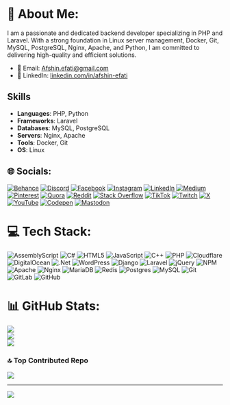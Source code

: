 # 💫 About Me:

I am a passionate and dedicated backend developer specializing in PHP and Laravel. With a strong foundation in Linux server management, Docker, Git, MySQL, PostgreSQL, Nginx, Apache, and Python, I am committed to delivering high-quality and efficient solutions.

- 📧 Email: [Afshin.efati@gmail.com](mailto:Afshin.efati@gmail.com)
- 💼 LinkedIn: [linkedin.com/in/afshin-efati](https://www.linkedin.com/in/afshin-efati/)

## Skills
- **Languages**: PHP, Python
- **Frameworks**: Laravel
- **Databases**: MySQL, PostgreSQL
- **Servers**: Nginx, Apache
- **Tools**: Docker, Git
- **OS**: Linux


## 🌐 Socials:
[![Behance](https://img.shields.io/badge/Behance-1769ff?logo=behance&logoColor=white)](https://behance.net/EfatiAfshin) [![Discord](https://img.shields.io/badge/Discord-%237289DA.svg?logo=discord&logoColor=white)](https://discord.gg/EfatiAfshin) [![Facebook](https://img.shields.io/badge/Facebook-%231877F2.svg?logo=Facebook&logoColor=white)](https://facebook.com/EfatiAfshin) [![Instagram](https://img.shields.io/badge/Instagram-%23E4405F.svg?logo=Instagram&logoColor=white)](https://instagram.com/EfatiAfshin) [![LinkedIn](https://img.shields.io/badge/LinkedIn-%230077B5.svg?logo=linkedin&logoColor=white)](https://linkedin.com/in/EfatiAfshin) [![Medium](https://img.shields.io/badge/Medium-12100E?logo=medium&logoColor=white)](https://medium.com/@EfatiAfshin) [![Pinterest](https://img.shields.io/badge/Pinterest-%23E60023.svg?logo=Pinterest&logoColor=white)](https://pinterest.com/EfatiAfshin) [![Quora](https://img.shields.io/badge/Quora-%23B92B27.svg?logo=Quora&logoColor=white)](https://quora.com/profile/EfatiAfshin) [![Reddit](https://img.shields.io/badge/Reddit-%23FF4500.svg?logo=Reddit&logoColor=white)](https://reddit.com/user/EfatiAfshin) [![Stack Overflow](https://img.shields.io/badge/-Stackoverflow-FE7A16?logo=stack-overflow&logoColor=white)](https://stackoverflow.com/users/EfatiAfshin) [![TikTok](https://img.shields.io/badge/TikTok-%23000000.svg?logo=TikTok&logoColor=white)](https://tiktok.com/@EfatiAfshin) [![Twitch](https://img.shields.io/badge/Twitch-%239146FF.svg?logo=Twitch&logoColor=white)](https://twitch.tv/EfatiAfshin) [![X](https://img.shields.io/badge/X-black.svg?logo=X&logoColor=white)](https://x.com/EfatiAfshin) [![YouTube](https://img.shields.io/badge/YouTube-%23FF0000.svg?logo=YouTube&logoColor=white)](https://youtube.com/@EfatiAfshin) [![Codepen](https://img.shields.io/badge/Codepen-000000?style=for-the-badge&logo=codepen&logoColor=white)](https://codepen.io/EfatiAfshin) [![Mastodon](https://img.shields.io/badge/-MASTODON-%232B90D9?style=for-the-badge&logo=mastodon&logoColor=white)](https://mastodon.social/@EfatiAfshin) 

# 💻 Tech Stack:
![AssemblyScript](https://img.shields.io/badge/assembly%20script-%23000000.svg?style=for-the-badge&logo=assemblyscript&logoColor=white) ![C#](https://img.shields.io/badge/c%23-%23239120.svg?style=for-the-badge&logo=csharp&logoColor=white) ![HTML5](https://img.shields.io/badge/html5-%23E34F26.svg?style=for-the-badge&logo=html5&logoColor=white) ![JavaScript](https://img.shields.io/badge/javascript-%23323330.svg?style=for-the-badge&logo=javascript&logoColor=%23F7DF1E) ![C++](https://img.shields.io/badge/c++-%2300599C.svg?style=for-the-badge&logo=c%2B%2B&logoColor=white) ![PHP](https://img.shields.io/badge/php-%23777BB4.svg?style=for-the-badge&logo=php&logoColor=white) ![Cloudflare](https://img.shields.io/badge/Cloudflare-F38020?style=for-the-badge&logo=Cloudflare&logoColor=white) ![DigitalOcean](https://img.shields.io/badge/DigitalOcean-%230167ff.svg?style=for-the-badge&logo=digitalOcean&logoColor=white) ![.Net](https://img.shields.io/badge/.NET-5C2D91?style=for-the-badge&logo=.net&logoColor=white) ![WordPress](https://img.shields.io/badge/WordPress-%23117AC9.svg?style=for-the-badge&logo=WordPress&logoColor=white) ![Django](https://img.shields.io/badge/django-%23092E20.svg?style=for-the-badge&logo=django&logoColor=white) ![Laravel](https://img.shields.io/badge/laravel-%23FF2D20.svg?style=for-the-badge&logo=laravel&logoColor=white) ![jQuery](https://img.shields.io/badge/jquery-%230769AD.svg?style=for-the-badge&logo=jquery&logoColor=white) ![NPM](https://img.shields.io/badge/NPM-%23CB3837.svg?style=for-the-badge&logo=npm&logoColor=white) ![Apache](https://img.shields.io/badge/apache-%23D42029.svg?style=for-the-badge&logo=apache&logoColor=white) ![Nginx](https://img.shields.io/badge/nginx-%23009639.svg?style=for-the-badge&logo=nginx&logoColor=white) ![MariaDB](https://img.shields.io/badge/MariaDB-003545?style=for-the-badge&logo=mariadb&logoColor=white) ![Redis](https://img.shields.io/badge/redis-%23DD0031.svg?style=for-the-badge&logo=redis&logoColor=white) ![Postgres](https://img.shields.io/badge/postgres-%23316192.svg?style=for-the-badge&logo=postgresql&logoColor=white) ![MySQL](https://img.shields.io/badge/mysql-4479A1.svg?style=for-the-badge&logo=mysql&logoColor=white) ![Git](https://img.shields.io/badge/git-%23F05033.svg?style=for-the-badge&logo=git&logoColor=white) ![GitLab](https://img.shields.io/badge/gitlab-%23181717.svg?style=for-the-badge&logo=gitlab&logoColor=white) ![GitHub](https://img.shields.io/badge/github-%23121011.svg?style=for-the-badge&logo=github&logoColor=white)
# 📊 GitHub Stats:
![](https://github-readme-stats.vercel.app/api?username=AfshinEfati&theme=shadow_blue&hide_border=false&include_all_commits=true&count_private=true)<br/>
![](https://github-readme-streak-stats.herokuapp.com/?user=AfshinEfati&theme=shadow_blue&hide_border=false)<br/>
![](https://github-readme-stats.vercel.app/api/top-langs/?username=AfshinEfati&theme=shadow_blue&hide_border=false&include_all_commits=true&count_private=true&layout=compact)

### 🔝 Top Contributed Repo
![](https://github-contributor-stats.vercel.app/api?username=AfshinEfati&limit=5&theme=dark&combine_all_yearly_contributions=true)

---
[![](https://visitcount.itsvg.in/api?id=AfshinEfati&icon=0&color=0)](https://visitcount.itsvg.in)

<!-- Proudly created with GPRM ( https://gprm.itsvg.in ) -->
